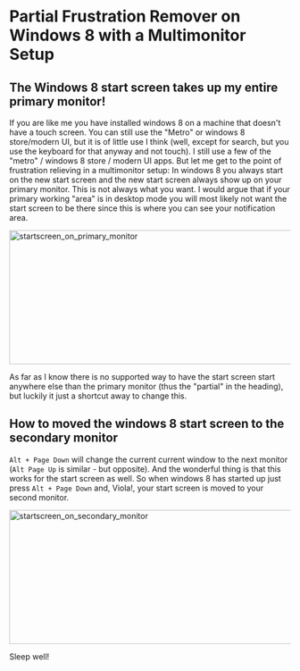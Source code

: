 # Partial Frustration Remover on Windows 8 with a Multimonitor Setup

<h2>The Windows 8 start screen takes up my entire primary monitor!</h2>
<p>
If you are like me you have installed windows 8 on a machine that doesn't have a touch screen. You can still use the "Metro" or windows 8 store/modern UI, but it is of little use I think (well, except for search, but you use the keyboard for that anyway and not touch). I still use a few of the "metro" / windows 8 store / modern UI apps. But let me get to the point of frustration relieving in a multimonitor setup: In windows 8 you always start on the new start screen and the new start screen always show up on your primary monitor. This is not always what you want. I would argue that if your primary working "area" is in desktop mode you will most likely not want the start screen to be there since this is where you can see your notification area. 

<a href="http://localhost:52535/blog/partial-frustration-remover-on-windows-8-with-a-multimonitor-setup/startscreen_on_primary_monitor/" rel="attachment wp-att-351"><img src="http://localhost:52535/blog/wp-content/uploads/2013/04/startscreen_on_primary_monitor.png" alt="startscreen_on_primary_monitor" width="768" height="240" class="alignnone size-full wp-image-351" /></a>

As far as I know there is no supported way to have the start screen start anywhere else than the primary monitor (thus the "partial" in the heading), but luckily it just a shortcut away to change this. 
</p>

<h2>How to moved the windows 8 start screen to the secondary monitor</h2>
<p>
<code>Alt + Page Down</code> will change the current current window to the next monitor (<code>Alt Page Up</code> is similar - but opposite). And the wonderful thing is that this works for the start screen as well. So when windows 8 has started up just press <code>Alt + Page Down</code> and, Viola!, your start screen is moved to your second monitor. 

<a href="http://localhost:52535/blog/partial-frustration-remover-on-windows-8-with-a-multimonitor-setup/startscreen_on_secondary_monitor/" rel="attachment wp-att-352"><img src="http://localhost:52535/blog/wp-content/uploads/2013/04/startscreen_on_secondary_monitor.png" alt="startscreen_on_secondary_monitor" width="768" height="240" class="alignnone size-full wp-image-352" /></a>

Sleep well!
</p>
